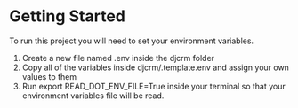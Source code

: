 # Getting Started
To run this project you will need to set your environment variables.

1. Create a new file named .env inside the djcrm folder
2. Copy all of the variables inside djcrm/.template.env and assign your own values to them
3. Run export READ_DOT_ENV_FILE=True inside your terminal so that your environment variables file will be read.
